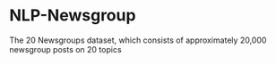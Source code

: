 # NLP-Newsgroup
The 20 Newsgroups dataset, which consists of approximately 20,000 newsgroup posts on 20 topics
